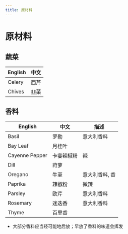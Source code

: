 ```yaml
---
title: 原材料
---
```


# 原材料

## 蔬菜

| English | 中文 |
| ------- | ---- |
| Celery  | 西芹 |
| Chives  | 韭菜 |

## 香料

| English        | 中文       | 描述           |
| -------------- | ---------- | -------------- |
| Basil          | 罗勒       | 意大利香料     |
| Bay Leaf       | 月桂叶     |                |
| Cayenne Pepper | 卡宴辣椒粉 | 辣             |
| Dill           | 莳萝       |                |
| Oregano        | 牛至       | 意大利香料, 香 |
| Paprika        | 辣椒粉     | 微辣           |
| Parsley        | 欧芹       | 意大利香料     |
| Rosemary       | 迷迭香     | 意大利香料     |
| Thyme          | 百里香     |                |

- 大部分香料应当经可能地后放；早放了香料的味道会挥发
